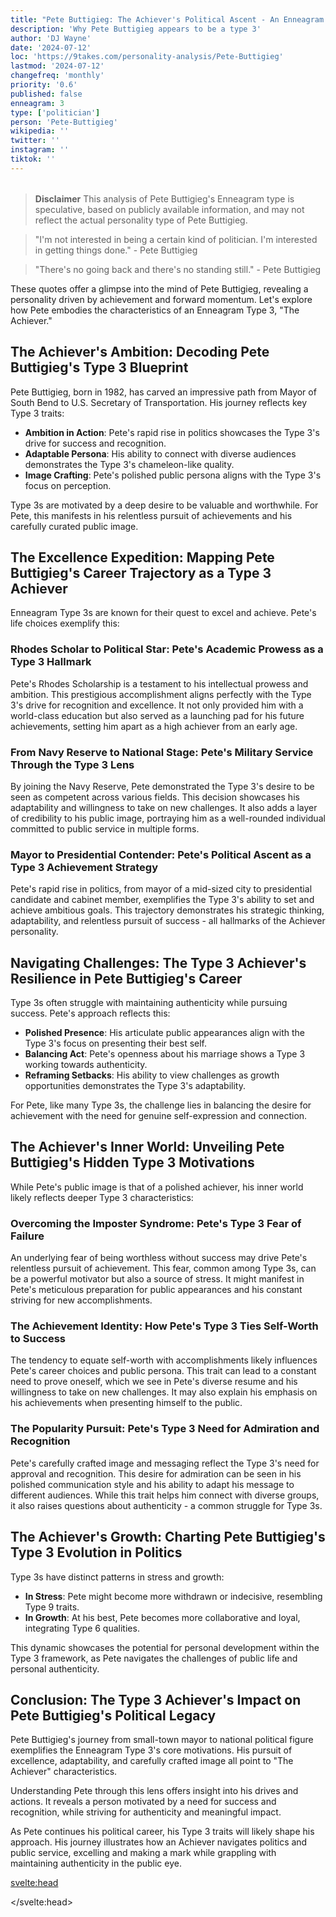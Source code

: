 ```yaml
---
title: "Pete Buttigieg: The Achiever's Political Ascent - An Enneagram Type 3 Analysis"
description: 'Why Pete Buttigieg appears to be a type 3'
author: 'DJ Wayne'
date: '2024-07-12'
loc: 'https://9takes.com/personality-analysis/Pete-Buttigieg'
lastmod: '2024-07-12'
changefreq: 'monthly'
priority: '0.6'
published: false
enneagram: 3
type: ['politician']
person: 'Pete-Buttigieg'
wikipedia: ''
twitter: ''
instagram: ''
tiktok: ''
---
```


<!--
    childhood and upbringing
    first big success
    style habits and quirks that relate to their personality type
    stressful moments in their life and how they handled them
    comfort- moments in their life where they are doing well and killing it
-->
<!-- // keywords:  -->

<script>
	// import  PopCard  from "$lib/components/atoms/PopCard.svelte";
import BlogPurpose from '$lib/components/blog/BlogPurpose.svelte'
</script>

<div
	style="display: flex;
    justify-content: center;
    margin: 1rem 0;
	"
>
	<!-- <PopCard
		image={`/types/3s/${'Pete-Buttigieg'}.webp`}
		enneagramType={3}
		showIcon={false}
		displayText="Pete Buttigieg"
		subtext=""
	/> -->
</div>

> **Disclaimer** This analysis of Pete Buttigieg's Enneagram type is speculative, based on publicly available information, and may not reflect the actual personality type of Pete Buttigieg.

<p class="firstLetter"></p>

> "I'm not interested in being a certain kind of politician. I'm interested in getting things done." - Pete Buttigieg

> "There's no going back and there's no standing still." - Pete Buttigieg

These quotes offer a glimpse into the mind of Pete Buttigieg, revealing a personality driven by achievement and forward momentum. Let's explore how Pete embodies the characteristics of an Enneagram Type 3, "The Achiever."

## The Achiever's Ambition: Decoding Pete Buttigieg's Type 3 Blueprint

Pete Buttigieg, born in 1982, has carved an impressive path from Mayor of South Bend to U.S. Secretary of Transportation. His journey reflects key Type 3 traits:

- **Ambition in Action**: Pete's rapid rise in politics showcases the Type 3's drive for success and recognition.
- **Adaptable Persona**: His ability to connect with diverse audiences demonstrates the Type 3's chameleon-like quality.
- **Image Crafting**: Pete's polished public persona aligns with the Type 3's focus on perception.

Type 3s are motivated by a deep desire to be valuable and worthwhile. For Pete, this manifests in his relentless pursuit of achievements and his carefully curated public image.

## The Excellence Expedition: Mapping Pete Buttigieg's Career Trajectory as a Type 3 Achiever

Enneagram Type 3s are known for their quest to excel and achieve. Pete's life choices exemplify this:

### Rhodes Scholar to Political Star: Pete's Academic Prowess as a Type 3 Hallmark

Pete's Rhodes Scholarship is a testament to his intellectual prowess and ambition. This prestigious accomplishment aligns perfectly with the Type 3's drive for recognition and excellence. It not only provided him with a world-class education but also served as a launching pad for his future achievements, setting him apart as a high achiever from an early age.

### From Navy Reserve to National Stage: Pete's Military Service Through the Type 3 Lens

By joining the Navy Reserve, Pete demonstrated the Type 3's desire to be seen as competent across various fields. This decision showcases his adaptability and willingness to take on new challenges. It also adds a layer of credibility to his public image, portraying him as a well-rounded individual committed to public service in multiple forms.

### Mayor to Presidential Contender: Pete's Political Ascent as a Type 3 Achievement Strategy

Pete's rapid rise in politics, from mayor of a mid-sized city to presidential candidate and cabinet member, exemplifies the Type 3's ability to set and achieve ambitious goals. This trajectory demonstrates his strategic thinking, adaptability, and relentless pursuit of success - all hallmarks of the Achiever personality.

## Navigating Challenges: The Type 3 Achiever's Resilience in Pete Buttigieg's Career

Type 3s often struggle with maintaining authenticity while pursuing success. Pete's approach reflects this:

- **Polished Presence**: His articulate public appearances align with the Type 3's focus on presenting their best self.
- **Balancing Act**: Pete's openness about his marriage shows a Type 3 working towards authenticity.
- **Reframing Setbacks**: His ability to view challenges as growth opportunities demonstrates the Type 3's adaptability.

For Pete, like many Type 3s, the challenge lies in balancing the desire for achievement with the need for genuine self-expression and connection.

## The Achiever's Inner World: Unveiling Pete Buttigieg's Hidden Type 3 Motivations

While Pete's public image is that of a polished achiever, his inner world likely reflects deeper Type 3 characteristics:

### Overcoming the Imposter Syndrome: Pete's Type 3 Fear of Failure

An underlying fear of being worthless without success may drive Pete's relentless pursuit of achievement. This fear, common among Type 3s, can be a powerful motivator but also a source of stress. It might manifest in Pete's meticulous preparation for public appearances and his constant striving for new accomplishments.

### The Achievement Identity: How Pete's Type 3 Ties Self-Worth to Success

The tendency to equate self-worth with accomplishments likely influences Pete's career choices and public persona. This trait can lead to a constant need to prove oneself, which we see in Pete's diverse resume and his willingness to take on new challenges. It may also explain his emphasis on his achievements when presenting himself to the public.

### The Popularity Pursuit: Pete's Type 3 Need for Admiration and Recognition

Pete's carefully crafted image and messaging reflect the Type 3's need for approval and recognition. This desire for admiration can be seen in his polished communication style and his ability to adapt his message to different audiences. While this trait helps him connect with diverse groups, it also raises questions about authenticity - a common struggle for Type 3s.

## The Achiever's Growth: Charting Pete Buttigieg's Type 3 Evolution in Politics

Type 3s have distinct patterns in stress and growth:

- **In Stress**: Pete might become more withdrawn or indecisive, resembling Type 9 traits.
- **In Growth**: At his best, Pete becomes more collaborative and loyal, integrating Type 6 qualities.

This dynamic showcases the potential for personal development within the Type 3 framework, as Pete navigates the challenges of public life and personal authenticity.

## Conclusion: The Type 3 Achiever's Impact on Pete Buttigieg's Political Legacy

Pete Buttigieg's journey from small-town mayor to national political figure exemplifies the Enneagram Type 3's core motivations. His pursuit of excellence, adaptability, and carefully crafted image all point to "The Achiever" characteristics.

Understanding Pete through this lens offers insight into his drives and actions. It reveals a person motivated by a need for success and recognition, while striving for authenticity and meaningful impact.

As Pete continues his political career, his Type 3 traits will likely shape his approach. His journey illustrates how an Achiever navigates politics and public service, excelling and making a mark while grappling with maintaining authenticity in the public eye.

<svelte:head>

<script type="application/ld+json">

</script>

</svelte:head>

<style lang="scss"></style>
